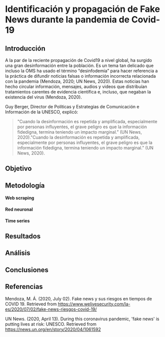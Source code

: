 # Identificación y propagación de Fake News durante la pandemia de Covid-19

## Introducción
A la par de la reciente propagación de Covid19 a nivel global, ha surgido una gran desinformación entre la población. Es un tema tan delicado que incluso la OMS ha usado el término “desinfodemia” para hacer referencia a la práctica de difundir noticias falsas o información incorrecta relacionada con la pandemia (Mendoza, 2020; UN News, 2020). Estas noticias han hecho circular información, mensajes, audios y videos que distribuían tratamientos carentes de evidencia científica e, incluso, que negaban la existencia del virus (Mendoza, 2020).  

Guy Berger, Director de Políticas y Estrategias de Comunicación e Información de la UNESCO, explicó:
> "Cuando la desinformación es repetida y amplificada, especialmente por personas influyentes, el grave peligro es que la información fidedigna, termina teniendo un impacto marginal.” (UN News, 2020)."Cuando la desinformación es repetida y amplificada, especialmente por personas influyentes, el grave peligro es que la información fidedigna, termina teniendo un impacto marginal.” (UN News, 2020).

## Objetivo


## Metodología
#### Web scraping
#### Red neuronal
#### Time series

## Resultados


## Análisis

## Conclusiones

## Referencias
Mendoza, M. Á. (2020, July 02). Fake news y sus riesgos en tiempos de COVID 19. Retrieved from https://www.welivesecurity.com/la-es/2020/07/02/fake-news-riesgos-covid-19/ 

UN News. (2020, April 13). During this coronavirus pandemic, 'fake news' is putting lives at risk: UNESCO. Retrieved from https://news.un.org/en/story/2020/04/1061592 

